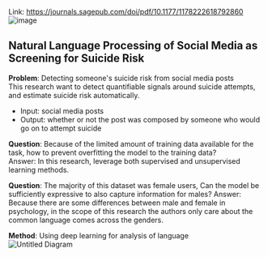 Link: https://journals.sagepub.com/doi/pdf/10.1177/1178222618792860  
![image](https://user-images.githubusercontent.com/32384308/118426375-4a04bf80-b6f5-11eb-8c2c-799b23afcd3e.png)
  
## Natural Language Processing of Social Media as Screening for Suicide Risk  

**Problem**: Detecting someone's suicide risk from social media posts  
This research want to detect quantifiable signals around suicide attempts, and estimate suicide risk automatically.  
- Input: social media posts  
- Output: whether or not the post was composed by someone who would go on to attempt suicide  
  
**Question**: Because of the limited amount of training data available for the task, how to prevent overfitting the model to the training data?  
Answer: In this research, leverage both supervised and unsupervised learning methods.  
  
**Question**: The majority of this dataset was female users, Can the model be sufficiently expressive to also capture information for males?
Answer: Because there are some differences between male and female in psychology, in the scope of this research the authors only care about the common language comes across the genders.  
  
**Method**: Using deep learning for analysis of language   
![Untitled Diagram](https://user-images.githubusercontent.com/32384308/118488639-2453d680-b746-11eb-911f-ed609e1b4e3b.png)




